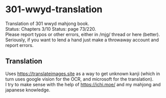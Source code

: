 # 301-wwyd-translation
Translation of 301 wwyd mahjong book.  
Status: Chapters 3/10 
Status: page 73/220.  
Please report typos or other errors, either in /mjg/ thread or here (better). Seriously, if you want to lend a hand just make a throwaway account and report errors. 

## Translation
Uses https://translateimages.site as a way to get unknown kanji (which in turn uses google vision for the OCR, and microsoft for the translation).  
I try to make sense with the help of https://ichi.moe/ and my mahjong and japanese knowledge.
